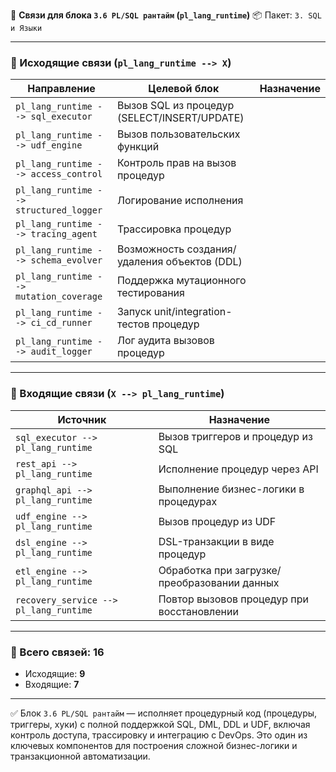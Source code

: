 🔗 **Связи для блока `3.6 PL/SQL рантайм` (`pl_lang_runtime`)**
📦 Пакет: `3. SQL и Языки`

---

### 🔻 Исходящие связи (`pl_lang_runtime --> X`)

| Направление                             | Целевой блок                                 | Назначение |
| --------------------------------------- | -------------------------------------------- | ---------- |
| `pl_lang_runtime --> sql_executor`      | Вызов SQL из процедур (SELECT/INSERT/UPDATE) |            |
| `pl_lang_runtime --> udf_engine`        | Вызов пользовательских функций               |            |
| `pl_lang_runtime --> access_control`    | Контроль прав на вызов процедур              |            |
| `pl_lang_runtime --> structured_logger` | Логирование исполнения                       |            |
| `pl_lang_runtime --> tracing_agent`     | Трассировка процедур                         |            |
| `pl_lang_runtime --> schema_evolver`    | Возможность создания/удаления объектов (DDL) |            |
| `pl_lang_runtime --> mutation_coverage` | Поддержка мутационного тестирования          |            |
| `pl_lang_runtime --> ci_cd_runner`      | Запуск unit/integration-тестов процедур      |            |
| `pl_lang_runtime --> audit_logger`      | Лог аудита вызовов процедур                  |            |

---

### 🔺 Входящие связи (`X --> pl_lang_runtime`)

| Источник                               | Назначение                                   |
| -------------------------------------- | -------------------------------------------- |
| `sql_executor --> pl_lang_runtime`     | Вызов триггеров и процедур из SQL            |
| `rest_api --> pl_lang_runtime`         | Исполнение процедур через API                |
| `graphql_api --> pl_lang_runtime`      | Выполнение бизнес-логики в процедурах        |
| `udf_engine --> pl_lang_runtime`       | Вызов процедур из UDF                        |
| `dsl_engine --> pl_lang_runtime`       | DSL-транзакции в виде процедур               |
| `etl_engine --> pl_lang_runtime`       | Обработка при загрузке/преобразовании данных |
| `recovery_service --> pl_lang_runtime` | Повтор вызовов процедур при восстановлении   |

---

### 🧩 Всего связей: **16**

* Исходящие: **9**
* Входящие: **7**

---

✅ Блок `3.6 PL/SQL рантайм` — исполняет процедурный код (процедуры, триггеры, хуки) с полной поддержкой SQL, DML, DDL и UDF, включая контроль доступа, трассировку и интеграцию с DevOps. Это один из ключевых компонентов для построения сложной бизнес-логики и транзакционной автоматизации.

